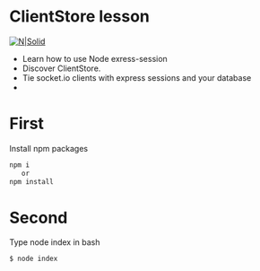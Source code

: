 # ClientStore lesson
[![N|Solid](https://alexall.dev/images/alexall100x100.svg)](https://alexall.dev)
- Learn how to use Node exress-session
- Discover ClientStore.
- Tie socket.io clients with express sessions and your database
- 
# First
Install npm packages
```sh
npm i
   or
npm install

```
# Second
Type node index in bash
```sh
$ node index
```
